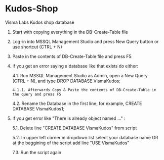 # Kudos-Shop
Visma Labs Kudos shop database

1.  Start with copying everything in the DB-Create-Table file

2.  Log-in into MSSQL Management Studio and press New Query button or use shortcut (CTRL + N)

3.  Paste in the contents of DB-Create-Table file and press F5

4.  If you get an error saying a database like that exists do either:

    4.1. Run MSSQL Management Studio as Admin, open a New Query (CTRL + N), and type DROP DATABASE VismaKudos;
    
        4.1.1. Afterwards Copy & Paste the contents of DB-Create-Table in the query and press F5
  
  
    4.2. Rename the Database in the first line, for example, CREATE DATABASE VismaKudos1;

5. If you get error like "There is already object named ..." :

    5.1. Delete line "CREATE DATABASE VismaKudos" from script

    5.2. In upper left corner in dropdown list select your database name OR at the beggining of the script add line "USE VismaKudos"
    
    7.3. Run the script again
